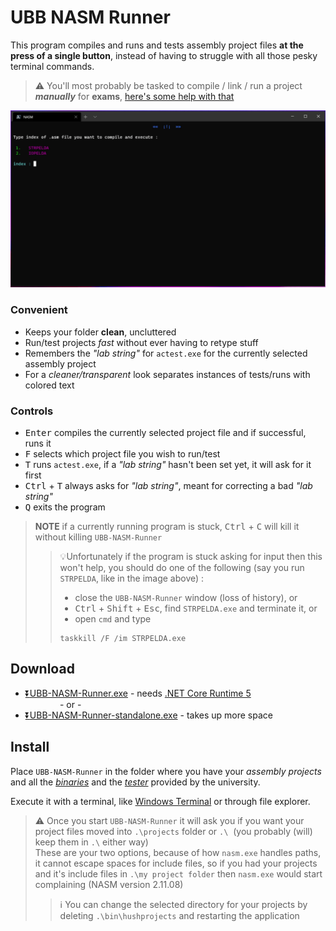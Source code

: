 # UBB NASM Runner

This program compiles and runs and tests assembly project files **at the press of a single button**,
instead of having to struggle with all those pesky terminal commands.

> :warning: You'll most probably be tasked to compile / link / run a project **_manually_** for **exams**,
> [here's some help with that](COMPILEGUIDE.md#manually-compiling-ubb-nasm-projects)

![demo](demo.gif)

### Convenient

- Keeps your folder **clean**, uncluttered
- Run/test projects _fast_ without ever having to retype stuff
- Remembers the _"lab string"_ for `actest.exe` for the
  currently selected assembly project
- For a _cleaner/transparent_ look separates instances of tests/runs
  with colored text

### Controls

- <kbd>Enter</kbd> compiles the currently selected 
  project file and if successful, runs it
- <kbd>F</kbd> selects which project file 
  you wish to run/test
- <kbd>T</kbd> runs `actest.exe`, if a _"lab string"_ hasn't 
  been set yet, it will ask for it first
- <kbd>Ctrl</kbd> + <kbd>T</kbd> always asks for _"lab string"_, 
  meant for correcting a bad  _"lab string"_
- <kbd>Q</kbd> exits the program

> **NOTE** if a currently running program is
> stuck, <kbd>Ctrl</kbd> + <kbd>C</kbd> will kill it without
> killing `UBB-NASM-Runner`  
>> :bulb:Unfortunately if the program is stuck asking for input
>> then this won't help, you should do one of the following 
>> (say you run `STRPELDA`, like in the image above) :  
>> - close the `UBB-NASM-Runner` window (loss of history), or 
>> - <kbd>Ctrl</kbd> + <kbd>Shift</kbd> + <kbd>Esc</kbd>,
>> find `STRPELDA.exe` and terminate it, or
>> - open `cmd` and type
>> ```batch
>> taskkill /F /im STRPELDA.exe
>> ```

## Download

- [:arrow_double_down:UBB-NASM-Runner.exe](https://github.com/FLevent29/UBB-NASM-Runner/releases/download/1.0/UBB-NASM-Runner.exe)
\- needs [.NET Core Runtime 5](https://dotnet.microsoft.com/download/dotnet/current/runtime)  
  &nbsp;&nbsp;&nbsp;&nbsp;&nbsp;&nbsp;&nbsp;&nbsp;&nbsp;&nbsp;&nbsp;&nbsp;&nbsp;&nbsp;- or -
- [:arrow_double_down:UBB-NASM-Runner-standalone.exe](https://github.com/FLevent29/UBB-NASM-Runner/releases/download/1.0/UBB-NASM-Runner-standalone.exe)
\- takes up more space

## Install

Place `UBB-NASM-Runner` in the folder where you have your _assembly projects_ 
and all the _[binaries](https://www.cs.ubbcluj.ro/~afra/ac/aclab.zip)_ 
and the _[tester](https://www.cs.ubbcluj.ro/~scsanad/actest/actest.zip)_ 
provided by the university.

Execute it with a terminal, like [Windows Terminal](https://github.com/microsoft/terminal#installing-and-running-windows-terminal) 
or through file explorer.

> :warning: Once you start `UBB-NASM-Runner` it will ask you
> if you want your project files moved into `.\projects` folder or ` .\ `&nbsp;
> (you probably (will) keep them in ` .\ `&nbsp;either way)   
> These are your two options, because of how `nasm.exe` handles
> paths, it cannot escape spaces for include files, so
> if you had your projects and it's include files in
> `.\my project folder` then `nasm.exe` would start complaining
> (NASM version 2.11.08)
>> :information_source: You can change the selected 
>> directory for your projects by deleting `.\bin\hushprojects` 
>> and restarting the application
